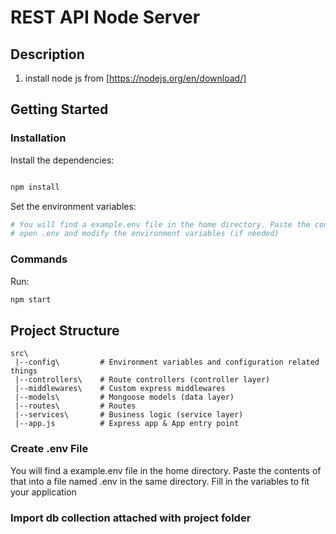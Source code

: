 # REST API Node Server

## Description

1. install node js from [https://nodejs.org/en/download/]

## Getting Started

### Installation

Install the dependencies:

```bash

npm install
```

Set the environment variables:

```bash
# You will find a example.env file in the home directory. Paste the contents of that into a file named .env in the same directory. Fill in the variables to fit your application
# open .env and modify the environment variables (if needed)
```

### Commands

Run:
```bash
npm start
```

## Project Structure

```
src\
 |--config\         # Environment variables and configuration related things
 |--controllers\    # Route controllers (controller layer)
 |--middlewares\    # Custom express middlewares
 |--models\         # Mongoose models (data layer)
 |--routes\         # Routes
 |--services\       # Business logic (service layer)
 |--app.js          # Express app & App entry point
```

### Create .env File

You will find a example.env file in the home directory. Paste the contents of that into a file named .env in the same directory. Fill in the variables to fit your application


### Import db collection attached with project folder
